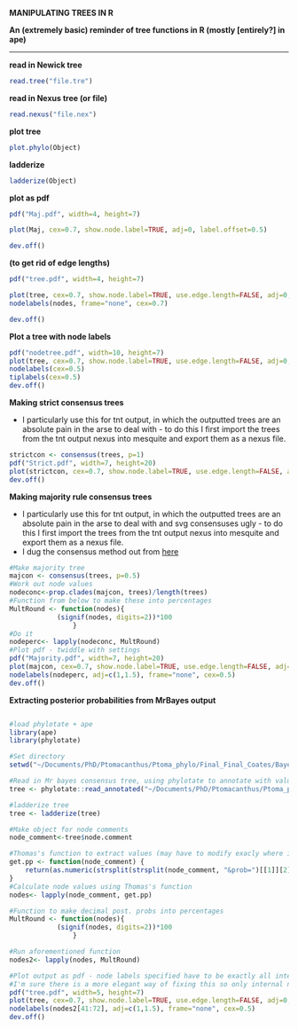 **MANIPULATING TREES IN R**

**An (extremely basic) reminder of tree functions in R (mostly [entirely?] in ape)**
***

**read in Newick tree**
```r
read.tree("file.tre")
```
**read in Nexus tree (or file)**
```r
read.nexus("file.nex")
```
**plot tree**
```r
plot.phylo(Object)
```
**ladderize**
```r
ladderize(Object)
```
**plot as pdf**
```r
pdf("Maj.pdf", width=4, height=7)

plot(Maj, cex=0.7, show.node.label=TRUE, adj=0, label.offset=0.5)

dev.off()
```
**(to get rid of edge lengths)**

```r
pdf("tree.pdf", width=4, height=7)

plot(tree, cex=0.7, show.node.label=TRUE, use.edge.length=FALSE, adj=0, label.offset=0.5)
nodelabels(nodes, frame="none", cex=0.7)

dev.off()
```
**Plot a tree with node labels**
```r
pdf("nodetree.pdf", width=10, height=7)
plot(tree, cex=0.7, show.node.label=TRUE, use.edge.length=FALSE, adj=0, label.offset=0.5)
nodelabels(cex=0.5)
tiplabels(cex=0.5)
dev.off()
```

**Making strict consensus trees**
* I particularly use this for tnt output, in which the outputted trees are an absolute pain in the arse to deal with - to do this I first import the trees from the tnt output nexus into mesquite and export them as a nexus file.
```r
strictcon <- consensus(trees, p=1)
pdf("Strict.pdf", width=7, height=20)
plot(strictcon, cex=0.7, show.node.label=TRUE, use.edge.length=FALSE, adj=0, label.offset=0.5)
dev.off()
```

**Making majority rule consensus trees**
* I particularly use this for tnt output, in which the outputted trees are an absolute pain in the arse to deal with and svg consensuses ugly - to do this I first import the trees from the tnt output nexus into mesquite and export them as a nexus file.
* I dug the consensus method out from [here](http://grokbase.com/t/r/r-sig-phylo/095jx67dge/consensus-frequencies)
```r
#Make majority tree
majcon <- consensus(trees, p=0.5)
#Work out node values
nodeconc<-prop.clades(majcon, trees)/length(trees)
#Function from below to make these into percentages
MultRound <- function(nodes){
			(signif(nodes, digits=2))*100
				}
#Do it
nodeperc<- lapply(nodeconc, MultRound)
#Plot pdf - twiddle with settings
pdf("Majority.pdf", width=7, height=20)
plot(majcon, cex=0.7, show.node.label=TRUE, use.edge.length=FALSE, adj=0, label.offset=0.5)
nodelabels(nodeperc, adj=c(1,1.5), frame="none", cex=0.5)
dev.off()
```

**Extracting posterior probabilities from MrBayes output**

```r

#load phylotate + ape
library(ape)
library(phylotate)

#Set directory
setwd("~/Documents/PhD/Ptomacanthus/Ptoma_phylo/Final_Final_Coates/Bayesian")

#Read in Mr bayes consensus tree, using phylotate to annotate with values
tree <- phylotate::read_annotated("~/Documents/PhD/Ptomacanthus/Ptoma_phylo/Final_Final_Coates/Bayesian/PtomMatrix_FINAL_FINAL.nex.con.tre")

#ladderize tree
tree <- ladderize(tree)

#Make object for node comments
node_comment<-tree$node.comment

#Thomas's function to extract values (may have to modify exacly where it strsplits
get.pp <- function(node_comment) {
    return(as.numeric(strsplit(strsplit(node_comment, "&prob=")[[1]][2], split = ",")[[1]][1]))
}
#Calculate node values using Thomas's function
nodes<- lapply(node_comment, get.pp)

#Function to make decimal post. probs into percentages
MultRound <- function(nodes){
			(signif(nodes, digits=2))*100
				}

#Run aforementioned function
nodes2<- lapply(nodes, MultRound) 

#Plot output as pdf - node labels specified have to be exactly all internal nodes, or the node values will shift - check this whenever using a different tree.
#I'm sure there is a more elegant way of fixing this so only internal nodes are considered- alas, I'm bollocksed if I know what it is. 
pdf("tree.pdf", width=5, height=7)
plot(tree, cex=0.7, show.node.label=TRUE, use.edge.length=FALSE, adj=0, label.offset=0.5)
nodelabels(nodes2[41:72], adj=c(1,1.5), frame="none", cex=0.5)
dev.off()

```


